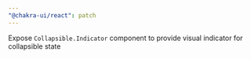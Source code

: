 ```yaml
---
"@chakra-ui/react": patch
---
```


Expose `Collapsible.Indicator` component to provide visual indicator for
collapsible state
